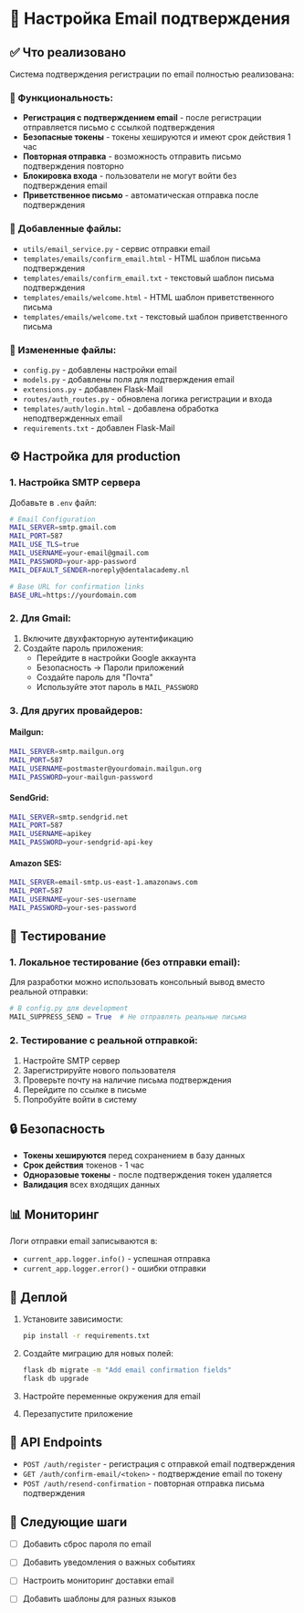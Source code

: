 # 📧 Настройка Email подтверждения

## ✅ Что реализовано

Система подтверждения регистрации по email полностью реализована:

### 🔧 Функциональность:
- **Регистрация с подтверждением email** - после регистрации отправляется письмо с ссылкой подтверждения
- **Безопасные токены** - токены хешируются и имеют срок действия 1 час
- **Повторная отправка** - возможность отправить письмо подтверждения повторно
- **Блокировка входа** - пользователи не могут войти без подтверждения email
- **Приветственное письмо** - автоматическая отправка после подтверждения

### 📁 Добавленные файлы:
- `utils/email_service.py` - сервис отправки email
- `templates/emails/confirm_email.html` - HTML шаблон письма подтверждения
- `templates/emails/confirm_email.txt` - текстовый шаблон письма подтверждения
- `templates/emails/welcome.html` - HTML шаблон приветственного письма
- `templates/emails/welcome.txt` - текстовый шаблон приветственного письма

### 🔄 Измененные файлы:
- `config.py` - добавлены настройки email
- `models.py` - добавлены поля для подтверждения email
- `extensions.py` - добавлен Flask-Mail
- `routes/auth_routes.py` - обновлена логика регистрации и входа
- `templates/auth/login.html` - добавлена обработка неподтвержденных email
- `requirements.txt` - добавлен Flask-Mail

## ⚙️ Настройка для production

### 1. Настройка SMTP сервера

Добавьте в `.env` файл:

```bash
# Email Configuration
MAIL_SERVER=smtp.gmail.com
MAIL_PORT=587
MAIL_USE_TLS=true
MAIL_USERNAME=your-email@gmail.com
MAIL_PASSWORD=your-app-password
MAIL_DEFAULT_SENDER=noreply@dentalacademy.nl

# Base URL for confirmation links
BASE_URL=https://yourdomain.com
```

### 2. Для Gmail:

1. Включите двухфакторную аутентификацию
2. Создайте пароль приложения:
   - Перейдите в настройки Google аккаунта
   - Безопасность → Пароли приложений
   - Создайте пароль для "Почта"
   - Используйте этот пароль в `MAIL_PASSWORD`

### 3. Для других провайдеров:

#### Mailgun:
```bash
MAIL_SERVER=smtp.mailgun.org
MAIL_PORT=587
MAIL_USERNAME=postmaster@yourdomain.mailgun.org
MAIL_PASSWORD=your-mailgun-password
```

#### SendGrid:
```bash
MAIL_SERVER=smtp.sendgrid.net
MAIL_PORT=587
MAIL_USERNAME=apikey
MAIL_PASSWORD=your-sendgrid-api-key
```

#### Amazon SES:
```bash
MAIL_SERVER=email-smtp.us-east-1.amazonaws.com
MAIL_PORT=587
MAIL_USERNAME=your-ses-username
MAIL_PASSWORD=your-ses-password
```

## 🧪 Тестирование

### 1. Локальное тестирование (без отправки email):

Для разработки можно использовать консольный вывод вместо реальной отправки:

```python
# В config.py для development
MAIL_SUPPRESS_SEND = True  # Не отправлять реальные письма
```

### 2. Тестирование с реальной отправкой:

1. Настройте SMTP сервер
2. Зарегистрируйте нового пользователя
3. Проверьте почту на наличие письма подтверждения
4. Перейдите по ссылке в письме
5. Попробуйте войти в систему

## 🔒 Безопасность

- **Токены хешируются** перед сохранением в базу данных
- **Срок действия** токенов - 1 час
- **Одноразовые токены** - после подтверждения токен удаляется
- **Валидация** всех входящих данных

## 📊 Мониторинг

Логи отправки email записываются в:
- `current_app.logger.info()` - успешная отправка
- `current_app.logger.error()` - ошибки отправки

## 🚀 Деплой

1. Установите зависимости:
   ```bash
   pip install -r requirements.txt
   ```

2. Создайте миграцию для новых полей:
   ```bash
   flask db migrate -m "Add email confirmation fields"
   flask db upgrade
   ```

3. Настройте переменные окружения для email

4. Перезапустите приложение

## 📝 API Endpoints

- `POST /auth/register` - регистрация с отправкой email подтверждения
- `GET /auth/confirm-email/<token>` - подтверждение email по токену
- `POST /auth/resend-confirmation` - повторная отправка письма подтверждения

## 🎯 Следующие шаги

- [ ] Добавить сброс пароля по email
- [ ] Добавить уведомления о важных событиях
- [ ] Настроить мониторинг доставки email
- [ ] Добавить шаблоны для разных языков

